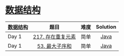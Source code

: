 # [数据结构](https://leetcode-cn.com/study-plan/data-structures/?progress=97mwug6)

|   [数据结构](https://leetcode-cn.com/study-plan/data-structures/?progress=97mwug6)     |   题目     |    难度     |          Solution          |   
|    :-----     |    :----:    |  :----:      |     :----:        |   
|   Day 1       | [217. 存在重复元素](https://leetcode-cn.com/problems/contains-duplicate/) | 简单 | [Java](./Day01_Array_217.java) |  
|   Day 1       | [53. 最大子序和](https://leetcode-cn.com/problems/maximum-subarray/) | 简单 | [Java](Day01_Array_551.java) |


